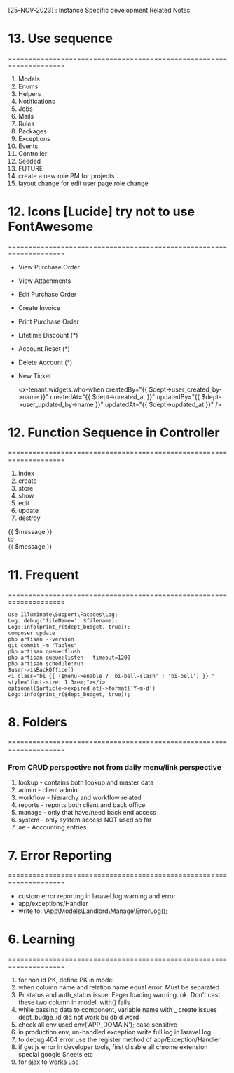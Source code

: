 [25-NOV-2023] : Instance Specific development Related Notes

# 13. Use sequence 
====================================================================
1. Models
2. Enums
3. Helpers
4. Notifications
5. Jobs
6. Mails
7. Rules
8. Packages
9. Exceptions
10. Events
11. Controller
12. Seeded
13. FUTURE 
1. create a new role PM for projects
2. layout change for edit user page role change


# 12. Icons [Lucide] try not to use FontAwesome
====================================================================
-	<i class="align-middle me-1" data-lucide="eye"></i> View Purchase Order
-	<i class="align-middle me-1" data-lucide="paperclip"></i> View Attachments
-	<i class="align-middle me-1" data-lucide="edit"></i> Edit Purchase Order
-	<i class="align-middle me-1" data-lucide="plus-circle"></i> Create Invoice
-	<i class="align-middle me-1" data-lucide="printer"></i> Print Purchase Order
-	<i class="align-middle me-1 text-danger" data-lucide="dollar-sign"></i> Lifetime Discount (*)
-	<i class="align-middle me-1 text-danger" data-lucide="rotate-ccw"></i> Account Reset (*)
-	<i class="align-middle me-1 text-danger" data-lucide="delete"></i> Delete Account (*)
-	<i class="fas fa-plus"></i> New Ticket



	<x-tenant.widgets.who-when
		createdBy="{{ $dept->user_created_by->name }}"
		createdAt="{{ $dept->created_at }}"
		updatedBy="{{ $dept->user_updated_by->name }}"
		updatedAt="{{ $dept->updated_at }}"
	/>
    

# 12. Function Sequence in Controller 
====================================================================
1. index
2. create
3. store
4. show
5. edit
6. update
6. destroy

<div class="text-danger text-xs">{{ $message }}</div>
to
<div class="small text-danger">{{ $message }}</div>

# 11. Frequent 
====================================================================
~~~
use Illuminate\Support\Facades\Log;
Log::debug('fileName='. $filename);
Log::info(print_r($dept_budget, true));
composer update
php artisan --version
git commit -m "Tables"
php artisan queue:flush
php artisan queue:listen --timeout=1200
php artisan schedule:run
$user->isBackOffice()
<i class="bi {{ ($menu->enable ? 'bi-bell-slash' : 'bi-bell') }} " style="font-size: 1.3rem;"></i>
optional($article->expired_at)->format('Y-m-d')
Log::info(print_r($dept_budget, true));
~~~


# 8. Folders 
====================================================================
### From CRUD perspective not from daily menu/link perspective
1. lookup	- contains both lookup and master data
2. admin	- client admin
3. workflow	- hierarchy and workflow related
4. reports	- reports both client and back office
5. manage	- only that have/need back end access
6. system	- only system access NOT used so far
7. ae		- Accounting entries


# 7. Error Reporting 
====================================================================
- custom error reporting in laravel.log warning and error 
- app/exceptions/Handler
- write to: \App\Models\Landlord\Manage\ErrorLog();


# 6. Learning 
====================================================================
1. for non id PK, define PK in model
2. when column name and relation name equal error. Must be separated
3. Pr status and auth_status issue. Eager loading warning. ok. Don't cast these two column in model. with() fails
4. while passing data to component, variable name with _ create issues dept_budge_id did not work bu dbid word
4. check all env used env('APP_DOMAIN'); case sensitive
5. in production env, un-handled exception write full log in laravel.log
6. to debug 404 error use the register method of app/Exception/Handler
7. if get js error in developer tools, first disable all chrome extension special google Sheets etc
8. for ajax to works use <script type="module"> not <script type="text/javascript">
9. sweetalert2 confirmation on form post account/generate.blade.php
10. use config('app.url') or config('app.domain'). Not env(APP_DOMAIN) and env(APP_URL) . Remember APP_DOMAIN is added by iqbal in app.php. Ref: \resources\views\vendor\mail\text
11. use trait to add a custoem function to all Model like App\Trait\CreatedUpdateBy 
12. The relationship is Tenant hasMany Domain. https://tenancyforlaravel.com/docs/v3/tenant-identification/
13. Aliases is in app.php like 'UserRoleEnum'	=> App\Enum\UserRoleEnum::class,

# 5. Set Environment 
====================================================================
~~~
.env =>  APP_DOMAIN=anypo.net # Custom
app.php => 'domain' => env('APP_DOMAIN', 'localhost'),
Log::debug("app.names= ".config('app.name') );
Log::debug("app.domain= ".config('app.domain') );
Log::debug("app.url= ".config('app.url') );
D:\laravel\anypo\config/akk.php
~~~

# 4. Authorization, CRUD and Homepage 
====================================================================
- ref: laravel-CRUD.txt
- https://laracasts.com/discuss/channels/laravel/make-my-root-login-page
- Route::get('/', [App\Http\Controllers\Auth\LoginController::class, 'showLoginForm'])->name('/login');

# 3. Route 
====================================================================
~~~
Route::post('password/email', [
	'as' => 'laravel.password.email',
	'uses' => 'App\Http\Controllers\Auth\ForgotPasswordController@sendResetLinkEmail'
]);

Route::get('password/reset', [
	'as' => 'laravel.password.request',
	'uses' => 'App\Http\Controllers\Auth\ForgotPasswordController@showLinkRequestForm'
]);
~~~

# 2. Generate dummy chart data screenshot 
====================================================================
- TestController => run()
- //ChartData::budget();
- //ChartData::deptBudget();
- //ChartData::project();
- ChartData::supplier();
- echo "Done";
- exit;

# 1. Interface and layout 
====================================================================
 - table 
		appstack4\docs\ecommerce-orders.html
		<table id="datatables-orders" class="table w-100">

# 1. Setup->config 
====================================================================
- $_landlord_setup -> _config

